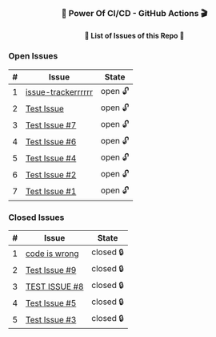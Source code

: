 
<h3 align="center">💪 Power Of CI/CD - GitHub Actions 🎬</h3>
<h4 align="center">📃 List of Issues of this Repo 🫢</h4>

### Open Issues

| # | Issue | State |
|---|-------|-------|
| 1 | [issue-trackerrrrrr](https://github.com/prathmeshbankar03/issue-tracker/issues/12) | open 🔓 |
| 2 | [Test Issue](https://github.com/prathmeshbankar03/issue-tracker/issues/10) | open 🔓 |
| 3 | [Test Issue #7](https://github.com/prathmeshbankar03/issue-tracker/issues/7) | open 🔓 |
| 4 | [Test Issue #6](https://github.com/prathmeshbankar03/issue-tracker/issues/6) | open 🔓 |
| 5 | [Test Issue #4](https://github.com/prathmeshbankar03/issue-tracker/issues/4) | open 🔓 |
| 6 | [Test Issue #2](https://github.com/prathmeshbankar03/issue-tracker/issues/2) | open 🔓 |
| 7 | [Test Issue #1](https://github.com/prathmeshbankar03/issue-tracker/issues/1) | open 🔓 |

### Closed Issues

| # | Issue | State |
|---|-------|-------|
| 1 | [code is wrong](https://github.com/prathmeshbankar03/issue-tracker/issues/11) | closed 🔒 |
| 2 | [Test Issue #9](https://github.com/prathmeshbankar03/issue-tracker/issues/9) | closed 🔒 |
| 3 | [TEST ISSUE #8](https://github.com/prathmeshbankar03/issue-tracker/issues/8) | closed 🔒 |
| 4 | [Test Issue #5](https://github.com/prathmeshbankar03/issue-tracker/issues/5) | closed 🔒 |
| 5 | [Test Issue #3](https://github.com/prathmeshbankar03/issue-tracker/issues/3) | closed 🔒 |

